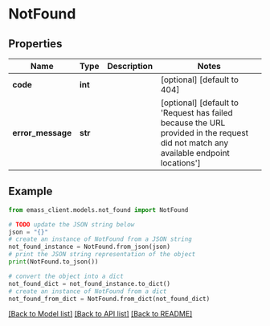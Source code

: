 # NotFound


## Properties

Name | Type | Description | Notes
------------ | ------------- | ------------- | -------------
**code** | **int** |  | [optional] [default to 404]
**error_message** | **str** |  | [optional] [default to 'Request has failed because the URL provided in the request did not match any available endpoint locations']

## Example

```python
from emass_client.models.not_found import NotFound

# TODO update the JSON string below
json = "{}"
# create an instance of NotFound from a JSON string
not_found_instance = NotFound.from_json(json)
# print the JSON string representation of the object
print(NotFound.to_json())

# convert the object into a dict
not_found_dict = not_found_instance.to_dict()
# create an instance of NotFound from a dict
not_found_from_dict = NotFound.from_dict(not_found_dict)
```
[[Back to Model list]](../README.md#documentation-for-models) [[Back to API list]](../README.md#documentation-for-api-endpoints) [[Back to README]](../README.md)


